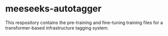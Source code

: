 # meeseeks-autotagger

This respository contains the pre-training and fine-tuning training files for a transformer-based infrastructure tagging system.
